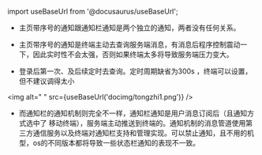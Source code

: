 
import useBaseUrl from '@docusaurus/useBaseUrl';

* 主页带序号的通知跟通知栏通知是两个独立的通知，两者没有任何关系。

* 主页带序号的通知是终端主动去查询服务端消息，有消息后程序控制震动一下，因此实时性不会太强，否则如果终端太多将导致服务端压力变大。

* 登录后第一次、及后续定时去查询。定时周期缺省为300s ，终端可以设置，但不建议调得太小

<img alt=" " src={useBaseUrl('docimg/tongzhi1.png')} />

* 而通知栏的通知机制则完全不一样，通知栏通知是用户消息订阅后（且通知方式选中了 移动终端），服务端主动推送到终端的。通知机制的消息管道使用第三方通信服务以及终端对通知栏支持和管理实现。可以禁止通知，且不用的机型，os的不同版本都将导致一些状态栏通知的表现不一致。